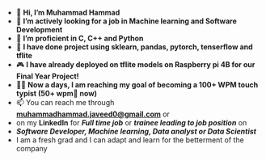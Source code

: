 - 👋 **Hi, I’m Muhammad Hammad**
- 👀 **I’m actively looking for a job in Machine learning and Software Development**
- 🌱 **I’m proficient in C, C++ and Python**
- 💞️ **I have done project using sklearn, pandas, pytorch, tenserflow and tflite**
- 🎮 **I have already deployed on tflite models on Raspberry pi 4B for our Final Year Project!**
- 🏃‍♂️ **Now a days, I am reaching my goal of becoming a 100+ WPM touch typist (50+ wpm🤩 now)**
- 📫 You can reach me through **muhammadhammad.javeed0@gmail.com** or
- on my **LinkedIn** for **_Full time job_** or **_trainee leading to job position_** on 
- **_Software Developer, Machine learning, Data analyst or Data Scientist_**
- I am a fresh grad and I can adapt and learn for the betterment of the company

<!---
MuhammadHammad-git/MuhammadHammad-git is a ✨ special ✨ repository because its `README.md` (this file) appears on your GitHub profile.
You can click the Preview link to take a look at your changes.
--->
